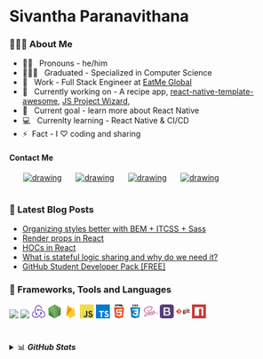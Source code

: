 # Sivantha Paranavithana


 ### 👨🏾‍💻 About Me

- 👶🏾 &nbsp; Pronouns - he/him
- 👨🏽‍🎓 &nbsp; Graduated - Specialized in Computer Science
- 💼 &nbsp; Work - Full Stack Engineer at [EatMe Global](https://eatmeglobal.com)
- 🔖 &nbsp; Currently working on - A recipe app, [react-native-template-awesome](https://www.npmjs.com/package/react-native-template-awesome), [JS Project Wizard](https://sivantha96.github.io/js-project-wizard/), 
- 🎯 &nbsp; Current goal - learn more about React Native
- 💻 &nbsp; Currenlty learning - React Native & CI/CD
- ⚡ &nbsp;Fact - I ♡ coding and sharing



 #### Contact Me
<div style="display:flex; margin-left: 25px;">
<a href="https://www.facebook.com/sivantha96/" >
<img src="https://raw.githubusercontent.com/gilbarbara/logos/master/logos/facebook.svg" alt="drawing" width="30" style="display: inline;"/>
</a>
<a href="https://twitter.com/sivantha96" >
<img src="https://raw.githubusercontent.com/gilbarbara/logos/master/logos/twitter.svg" alt="drawing" width="30" style="display: inline; margin-left: 25px;"/>
</a>
<a href="https://www.linkedin.com/in/sivantha96/" >
<img src="https://raw.githubusercontent.com/gilbarbara/logos/master/logos/linkedin-icon.svg" alt="drawing" width="30" style="display: inline; margin-left: 25px;"/>
</a>
<a href="mailto:sivantha.paranavithana@gmail.com" >
<img src="https://raw.githubusercontent.com/gilbarbara/logos/master/logos/google-gmail.svg" alt="drawing" width="30" style="display: inline; margin-left: 25px;"/>
</a>
</div>

#


### 📩 Latest Blog Posts
<!-- BLOG-POST-LIST:START -->
- [Organizing styles better with BEM + ITCSS + Sass](https://dev.to/sivantha96/organizing-styles-better-with-bem-itcss-sass-43d0)
- [Render props in React](https://dev.to/sivantha96/render-props-d06)
- [HOCs in React](https://dev.to/sivantha96/hocs-in-react-caj)
- [What is stateful logic sharing and why do we need it?](https://dev.to/sivantha96/what-is-stateful-logic-sharing-and-why-do-we-need-it-3fdg)
- [GitHub Student Developer Pack [FREE]](https://dev.to/sivantha96/github-student-developer-pack-2020-15kg)
<!-- BLOG-POST-LIST:END -->


### 🔲 Frameworks, Tools and Languages

<code><img height="25" src="https://raw.githubusercontent.com/gilbarbara/logos/master/logos/react.svg"></code>
<code><img height="25" src="https://raw.githubusercontent.com/gilbarbara/logos/master/logos/angular-icon.svg"></code>
<code><img height="25" src="https://raw.githubusercontent.com/github/explore/80688e429a7d4ef2fca1e82350fe8e3517d3494d/topics/redux/redux.png"></code>
<code><img height="25" src="https://raw.githubusercontent.com/github/explore/80688e429a7d4ef2fca1e82350fe8e3517d3494d/topics/nodejs/nodejs.png"></code>
<code><img height="25" src="https://raw.githubusercontent.com/github/explore/80688e429a7d4ef2fca1e82350fe8e3517d3494d/topics/firebase/firebase.png"></code>
<code><img height="25" src="https://raw.githubusercontent.com/github/explore/80688e429a7d4ef2fca1e82350fe8e3517d3494d/topics/javascript/javascript.png"></code>
<code><img height="25" src="https://raw.githubusercontent.com/github/explore/80688e429a7d4ef2fca1e82350fe8e3517d3494d/topics/typescript/typescript.png"></code>
<code><img height="25" src="https://raw.githubusercontent.com/github/explore/80688e429a7d4ef2fca1e82350fe8e3517d3494d/topics/html/html.png"></code>
<code><img height="25" src="https://raw.githubusercontent.com/github/explore/80688e429a7d4ef2fca1e82350fe8e3517d3494d/topics/css/css.png"></code>
<code><img height="25" src="https://raw.githubusercontent.com/github/explore/80688e429a7d4ef2fca1e82350fe8e3517d3494d/topics/sass/sass.png"></code>
<code><img height="25" src="https://raw.githubusercontent.com/github/explore/80688e429a7d4ef2fca1e82350fe8e3517d3494d/topics/bootstrap/bootstrap.png"></code>
<code><img height="25" src="https://raw.githubusercontent.com/github/explore/80688e429a7d4ef2fca1e82350fe8e3517d3494d/topics/git/git.png"></code>
<code><img height="25" src="https://raw.githubusercontent.com/github/explore/80688e429a7d4ef2fca1e82350fe8e3517d3494d/topics/npm/npm.png"></code>

# 

<details>
  <summary>📊 <b><i>GitHub Stats</i></b></summary>
  <img src="https://github-readme-stats.vercel.app/api?username=sivantha96&show_icons=true&theme=gotham" alt="Sivantha's GitHub Stats" />
</details>
